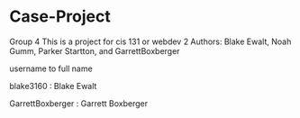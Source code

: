# Case-Project
Group 4
This is a project for cis 131 or webdev 2
Authors: Blake Ewalt, Noah Gumm, Parker Startton, and GarrettBoxberger

username to full name

blake3160 : Blake Ewalt

GarrettBoxberger : Garrett Boxberger 
